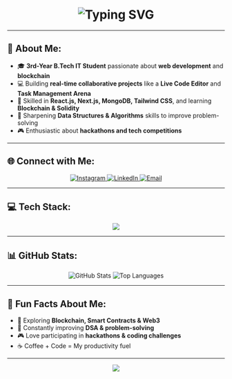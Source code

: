 <!-- Animated Heading -->
<h1 align="center">
  <img src="https://readme-typing-svg.herokuapp.com?font=Fira+Code&weight=500&size=30&pause=1000&color=00F7F7&center=true&vCenter=true&width=600&lines=Hi+👋,+I'm+Sakshi+Kumari;B.Tech+IT+Student+%7C+Web+Developer;Blockchain+%26+Web3+Learner;Hackathon+%26+Tech+Enthusiast" alt="Typing SVG" />
</h1>

---

## 💫 About Me:
- 🎓 **3rd-Year B.Tech IT Student** passionate about **web development** and **blockchain**  
- 💻 Building **real-time collaborative projects** like a **Live Code Editor** and **Task Management Arena**  
- 🚀 Skilled in **React.js, Next.js, MongoDB, Tailwind CSS**, and learning **Blockchain & Solidity**  
- 🧩 Sharpening **Data Structures & Algorithms** skills to improve problem-solving  
- 🎮 Enthusiastic about **hackathons and tech competitions**  

---

## 🌐 Connect with Me:
<p align="center">
  <a href="https://instagram.com/sak__s_hi_" target="_blank">
    <img src="https://img.shields.io/badge/Instagram-%23E4405F.svg?logo=Instagram&logoColor=white" alt="Instagram" />
  </a>
  <a href="https://linkedin.com/in/sakshi-kumari-031683274" target="_blank">
    <img src="https://img.shields.io/badge/LinkedIn-%230077B5.svg?logo=linkedin&logoColor=white" alt="LinkedIn" />
  </a>
  <a href="mailto:sn125798@gmail.com" target="_blank">
    <img src="https://img.shields.io/badge/Email-D14836?logo=gmail&logoColor=white" alt="Email" />
  </a>
</p>

---

## 💻 Tech Stack:
<p align="center">
  <img src="https://skillicons.dev/icons?i=cpp,c,python,js,html,css,react,next,tailwind,redux,nodejs,express,mongodb,mysql,angular,vite,git,github,figma,canva,postman,solidity,ethereum,web3" />
</p>

---

## 📊 GitHub Stats:
<p align="center">
  <img src="https://github-readme-stats.vercel.app/api?username=sakshi5925&theme=tokyonight&hide_border=true&show_icons=true" alt="GitHub Stats" />
  <img src="https://github-readme-stats.vercel.app/api/top-langs/?username=sakshi5925&theme=tokyonight&hide_border=true&layout=compact" alt="Top Languages" />
</p>

---

## 🚀 Fun Facts About Me:
- 🌱 Exploring **Blockchain, Smart Contracts & Web3**  
- 🧩 Constantly improving **DSA & problem-solving**  
- 🎮 Love participating in **hackathons & coding challenges**  
- ☕ Coffee + Code = My productivity fuel  

---

<!-- Footer -->
<p align="center">
  <img src="https://img.shields.io/badge/Made%20With%20❤️%20By-Sakshi%20Kumari-red" />
</p>
